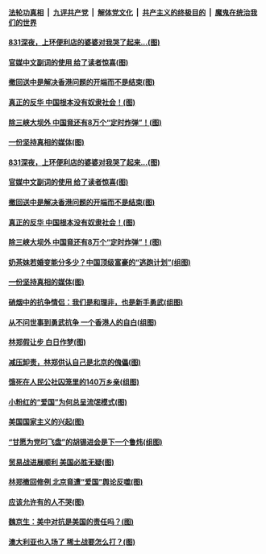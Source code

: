 ####  [法轮功真相](../../../../basic/blob/master/README.md?t=09070826) &nbsp;|&nbsp; [九评共产党](../../../../9ping.md/blob/master/README.md?t=09070826) &nbsp;|&nbsp; [解体党文化](../../../../jtdwh.md/blob/master/README.md?t=09070826)  &nbsp;|&nbsp; [共产主义的终极目的](../../../../gczydzjmd.md/blob/master/README.md?t=09070826) &nbsp;|&nbsp; [魔鬼在统治我们的世界](../../../../mgztzwmdsj.md/blob/master/README.md?t=09070826) 

#### [831深夜，上环便利店的婆婆对我哭了起来...(图)](../pages/p4/906494.md?t=09070826) 

#### [官媒中文副词的使用 给了读者惊喜(图)](../pages/p4/906492.md?t=09070826) 

#### [撤回送中是解决香港问题的开端而不是结束(图)](../pages/p4/906491.md?t=09070826) 

#### [真正的反华 中国根本没有奴隶社会！(图)](../pages/p4/906488.md?t=09070826) 

#### [除三峡大坝外 中国竟还有8万个“定时炸弹”！(图)](../pages/p4/906481.md?t=09070826) 

#### [一份坚持真相的媒体(图)](../pages/p4/906427.md?t=09070826) 

#### [831深夜，上环便利店的婆婆对我哭了起来...(图)](../pages/p4/906494.md?t=09070826) 

#### [官媒中文副词的使用 给了读者惊喜(图)](../pages/p4/906492.md?t=09070826) 

#### [撤回送中是解决香港问题的开端而不是结束(图)](../pages/p4/906491.md?t=09070826) 

#### [真正的反华 中国根本没有奴隶社会！(图)](../pages/p4/906488.md?t=09070826) 

#### [除三峡大坝外 中国竟还有8万个“定时炸弹”！(图)](../pages/p4/906481.md?t=09070826) 

#### [奶茶妹若婚变能分多少？中国顶级富豪的“逃跑计划”(组图)](../pages/p4/906479.md?t=09070826) 

#### [一份坚持真相的媒体(图)](../pages/p4/906427.md?t=09070826) 

#### [硝烟中的抗争情侣：我们是和理非，也是新手勇武(组图)](../pages/p4/906360.md?t=09070826) 

#### [从不问世事到勇武抗争 一个香港人的自白(组图)](../pages/p4/906356.md?t=09070826) 

#### [林郑假让步 白日作梦(图)](../pages/p4/906346.md?t=09070826) 

#### [减压卸责，林郑供认自己是北京的傀儡(图)](../pages/p4/906345.md?t=09070826) 

#### [饿死在人民公社囚笼里的140万乡亲(组图)](../pages/p4/906335.md?t=09070826) 

#### [小粉红的“爱国”为何总呈流氓模式(图)](../pages/p4/906333.md?t=09070826) 

#### [美国国家主义的兴起(图)](../pages/p4/906332.md?t=09070826) 

#### [“甘愿为党叼飞盘”的胡锡进会是下一个鲁炜(组图)](../pages/p4/906255.md?t=09070826) 

#### [贸易战进展顺利 美国必胜无疑(图)](../pages/p4/906237.md?t=09070826) 

#### [林郑撤回修例 北京竟遭“爱国”舆论反噬(图)](../pages/p4/906232.md?t=09070826) 

#### [应该允许有的人不哭(图)](../pages/p4/906229.md?t=09070826) 

#### [魏京生：美中对抗是美国的责任吗？(图)](../pages/p4/906221.md?t=09070826) 

#### [澳大利亚也入场了 稀土战要怎么打？(图)](../pages/p4/906220.md?t=09070826) 

